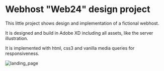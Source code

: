 # Webhost "Web24" design project

This little project shows design and implementation of a fictional webhost.

It is designed and build in Adobe XD including all assets, like the server illustration.

It is implemented with html, css3 and vanilla media queries for responsiveness.

![landing_page](https://github.com/tiro308/Web24/blob/master/Web%201920%20%E2%80%93%201.png)
      
